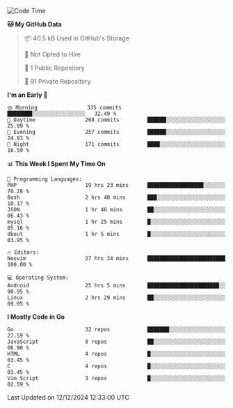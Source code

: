 
<!--START_SECTION:waka-->
![Code Time](http://img.shields.io/badge/Code%20Time-5%2C527%20hrs%2025%20mins-blue)

**🐱 My GitHub Data** 

> 📦 40.5 kB Used in GitHub's Storage 
 > 
> 🚫 Not Opted to Hire
 > 
> 📜 1 Public Repository 
 > 
> 🔑 91 Private Repository 
 > 
**I'm an Early 🐤** 

```text
🌞 Morning                335 commits         ████████░░░░░░░░░░░░░░░░░   32.49 % 
🌆 Daytime                268 commits         ██████░░░░░░░░░░░░░░░░░░░   25.99 % 
🌃 Evening                257 commits         ██████░░░░░░░░░░░░░░░░░░░   24.93 % 
🌙 Night                  171 commits         ████░░░░░░░░░░░░░░░░░░░░░   16.59 % 
```


📊 **This Week I Spent My Time On** 

```text
💬 Programming Languages: 
PHP                      19 hrs 23 mins      ██████████████████░░░░░░░   70.28 % 
Bash                     2 hrs 48 mins       ███░░░░░░░░░░░░░░░░░░░░░░   10.17 % 
JSON                     1 hr 46 mins        ██░░░░░░░░░░░░░░░░░░░░░░░   06.43 % 
mysql                    1 hr 25 mins        █░░░░░░░░░░░░░░░░░░░░░░░░   05.16 % 
dbout                    1 hr 5 mins         █░░░░░░░░░░░░░░░░░░░░░░░░   03.95 % 

🔥 Editors: 
Neovim                   27 hrs 34 mins      █████████████████████████   100.00 % 

💻 Operating System: 
Android                  25 hrs 5 mins       ███████████████████████░░   90.95 % 
Linux                    2 hrs 29 mins       ██░░░░░░░░░░░░░░░░░░░░░░░   09.05 % 
```

**I Mostly Code in Go** 

```text
Go                       32 repos            ███████░░░░░░░░░░░░░░░░░░   27.59 % 
JavaScript               8 repos             ██░░░░░░░░░░░░░░░░░░░░░░░   06.90 % 
HTML                     4 repos             █░░░░░░░░░░░░░░░░░░░░░░░░   03.45 % 
C                        4 repos             █░░░░░░░░░░░░░░░░░░░░░░░░   03.45 % 
Vim Script               3 repos             █░░░░░░░░░░░░░░░░░░░░░░░░   02.59 % 
```




 Last Updated on 12/12/2024 12:33:00 UTC
<!--END_SECTION:waka-->
